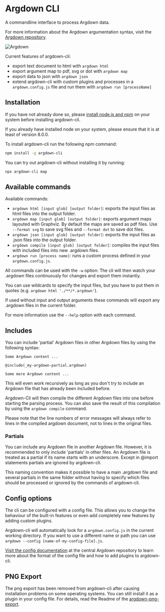 # Argdown CLI

A commandline interface to process Argdown data.

For more information about the Argdown argumentation syntax, visit the [Argdown repository](https://github.com/christianvoigt/argdown).

![Argdown](https://cdn.rawgit.com/christianvoigt/argdown-cli/master/argdown-mark.svg)

Current features of argdown-cli:

* export text document to html with `argdown html`
* export argument map to pdf, svg or dot with `argdown map`
* export data to json with `argdown json`
* extend argdown-cli with custom plugins and processes in a `argdown.config.js` file and run them with `argdown run [processName]`

## Installation

If you have not already done so, please [install node.js and npm](https://docs.npmjs.com/getting-started/installing-node) on your system before installing argdown-cli.

If you already have installed node on your system, please ensure that it is at least of version 8.0.0.

To install argdown-cli run the following npm command:

```bash
npm install -g argdown-cli
```

You can try out argdown-cli without installing it by running:

```bash
npx argdown-cli map
```

## Available commands

Available commands:

* `argdown html [input glob] [output folder]`: exports the input files as html files into the output folder.
* `argdown map [input glob] [output folder]`: exports argument maps layouted with Graphviz. By default the maps are saved as pdf files. Use `--format svg` to save svg files and `--format dot` to save dot files.
* `argdown json [input glob] [output folder]`: exports the input files as .json files into the output folder.
* `argdown compile [input glob] [output folder]`: compiles the input files with included files into new .argdown files.
* `argdown run [process name]`: runs a custom process defined in your `argdown.config.js`.

All commands can be used with the `-w` option: The cli will then watch your .argdown files continuously for changes and export them instantly.

You can use wildcards to specify the input files, but you have to put them in quotes (e.g. `argdown html './**/*.argdown'`).

If used without input and output arguments these commands will export any .argdown files in the current folder.

For more information use the `--help` option with each command.

## Includes

You can include 'partial' Argdown files in other Argdown files by using the following syntax:

```
Some Argdown content ...

@include(_my-argdown-partial.argdown)

Some more Argdown content ...
```

This will even work recursively as long as you don't try to include an Argdown file that has already been included before.

Argdown-Cli will then compile the different Argdown files into one before starting the parsing process. You can also save the result of this compilation by using the `argdown compile` command.

Please note that the line numbers of error messages will always refer to lines in the compiled argdown document, not to lines in the original files.

### Partials

You can include any Argdown file in another Argdown file. However, it is recommended to only include 'partials' in other files. An Argdown file is treated as a partial if its name starts with an underscore. Except in @import statements partials are ignored by argdown-cli.

This naming convention makes it possible to have a main .argdown file and several partials in the same folder without having to specify which files should be processed or ignored by the commands of argdown-cli.

## Config options

The cli can be configured with a config file. This allows you to change the behaviour of the built-in features or even add completely new features by adding custom plugins.

Argdown-cli will automatically look for a `argdown.config.js` in the current working directory. If you want to use a different name or path you can use `argdown --config [name-of-my-config-file].js`.

[Visit the config documentation](https://github.com/christianvoigt/argdown/tree/master/docs/Configuration.md) at the central Argdown repository to learn more about the format of the config file and how to add plugins to argdown-cli.

## PNG Export

The png export has been removed from argdown-cli after causing installation problems on some operating systems. You can still install it as a plugin in your config file. For details, read the Readme of the [argdown-png-export](https://github.com/christianvoigt/argdown-png-export).
